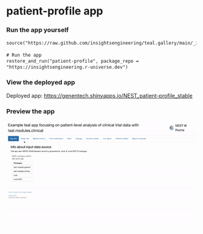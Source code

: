 
<!-- Generated by app_readme_template.Rmd and generate_app_readme.R: do not edit by hand-->

# patient-profile app

### Run the app yourself

    source("https://raw.github.com/insightsengineering/teal.gallery/main/_internal/utils/sourceme.R")

    # Run the app
    restore_and_run("patient-profile", package_repo = "https://insightsengineering.r-universe.dev")

### View the deployed app

Deployed app:
<https://genentech.shinyapps.io/NEST_patient-profile_stable>

### Preview the app

![](../_internal/quarto/assets/img/patient-profile.gif)<!-- -->
